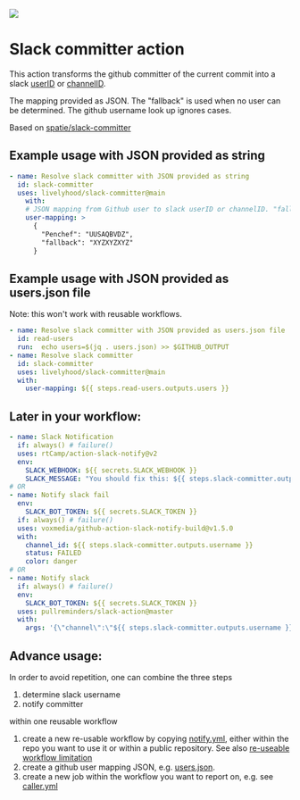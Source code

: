 
[<img src="https://github-ads.s3.eu-central-1.amazonaws.com/support-ukraine.svg?t=1" />](https://supportukrainenow.org)

# Slack committer action

This action transforms the github committer of the current commit into a slack [userID](https://www.workast.com/help/article/how-to-find-a-slack-user-id/) or [channelID](https://help.socialintents.com/article/148-how-to-find-your-slack-team-id-and-slack-channel-id).

The mapping provided as JSON. The "fallback" is used when no user can be determined. The github username look up ignores cases.

Based on [spatie/slack-committer](https://github.com/spatie/slack-committer)

## Example usage with JSON provided as string

```yaml
- name: Resolve slack committer with JSON provided as string
  id: slack-committer
  uses: livelyhood/slack-committer@main
    with:
    # JSON mapping from Github user to slack userID or channelID. "fallback" is used when no user was found.
    user-mapping: >
      {
        "Penchef": "UUSAQBVDZ",
        "fallback": "XYZXYZXYZ"
      }
```

## Example usage with JSON provided as users.json file

Note: this won't work with reusable workflows.

```yaml
- name: Resolve slack committer with JSON provided as users.json file
  id: read-users
  run:  echo users=$(jq . users.json) >> $GITHUB_OUTPUT
- name: Resolve slack committer
  id: slack-committer
  uses: livelyhood/slack-committer@main
  with:
    user-mapping: ${{ steps.read-users.outputs.users }}
```

## Later in your workflow:

```yml
- name: Slack Notification
  if: always() # failure()
  uses: rtCamp/action-slack-notify@v2
  env:
    SLACK_WEBHOOK: ${{ secrets.SLACK_WEBHOOK }}
    SLACK_MESSAGE: "You should fix this: ${{ steps.slack-committer.outputs.username }}"
# OR
- name: Notify slack fail
  env:
    SLACK_BOT_TOKEN: ${{ secrets.SLACK_TOKEN }}
  if: always() # failure()
  uses: voxmedia/github-action-slack-notify-build@v1.5.0
  with:
    channel_id: ${{ steps.slack-committer.outputs.username }}
    status: FAILED
    color: danger
# OR
- name: Notify slack
  if: always() # failure()
  env:
    SLACK_BOT_TOKEN: ${{ secrets.SLACK_TOKEN }}
  uses: pullreminders/slack-action@master
  with:
    args: '{\"channel\":\"${{ steps.slack-committer.outputs.username }}"\",\"text\":\"Hello world\"}'
```

## Advance usage:

In order to avoid repetition, one can combine the three steps

1. determine slack username
2. notify committer

within one reusable workflow

1. create a new re-usable workflow by copying [notify.yml](./.github/workflows/notify.yml), either within the repo you want to use it or within a public repository. See also [re-useable workflow limitation](https://docs.github.com/en/actions/using-workflows/reusing-workflows#limitations)
2. create a github user mapping JSON, e.g. [users.json](users.json).
3. create a new job within the workflow you want to report on, e.g. see [caller.yml](.github/workflows/caller.yml)
